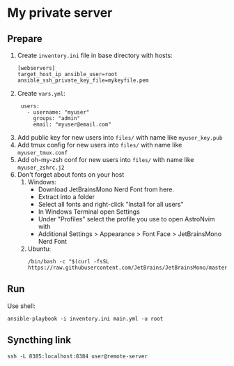 # My private server

## Prepare
1. Create `inventory.ini` file in base directory with hosts:
    ```
    [webservers]
    target_host_ip ansible_user=root ansible_ssh_private_key_file=mykeyfile.pem
    ```
2. Create `vars.yml`:
   ```
    users:
      - username: "myuser"
        groups: "admin"
        email: "myuser@email.com"
   ```
3. Add public key for new users into `files/` with name like `myuser_key.pub`
4. Add tmux config for new users into `files/` with name like `myuser_tmux.conf`
5. Add oh-my-zsh conf for new users into `files/` with name like `myuser_zshrc.j2`
6. Don't forget about fonts on your host
   1. Windows:
      - Download JetBrainsMono Nerd Font from here.
      - Extract into a folder
      - Select all fonts and right-click "Install for all users"
      - In Windows Terminal open Settings
      - Under "Profiles" select the profile you use to open AstroNvim with
      - Additional Settings > Appearance > Font Face > JetBrainsMono Nerd Font
   2. Ubuntu:
      ```shell
      /bin/bash -c "$(curl -fsSL https://raw.githubusercontent.com/JetBrains/JetBrainsMono/master/install_manual.sh)"
      ```

## Run
Use shell:
```shell
ansible-playbook -i inventory.ini main.yml -u root
```

## Syncthing link
```shell
ssh -L 8385:localhost:8384 user@remote-server
```